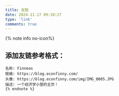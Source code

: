 ```yaml
---
title: 友链
date: 2024-11-17 09:10:27
type: 'link'
comments: true
---
```


{% note info no-icon%}
## 添加友链参考格式：
```
名称: Finneas
链接: https://blog.econfinny.com/
头像: https://blog.econfinny.com/img/IMG_0005.JPG
描述: 一个经济学小登的主页！
{% endnote %}